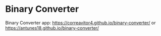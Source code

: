 # Binary Converter

Binary Converter app: https://correavitor4.github.io/binary-converter/ or https://antunes18.github.io/binary-converter/ 
